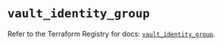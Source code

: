 # `vault_identity_group`

Refer to the Terraform Registry for docs: [`vault_identity_group`](https://registry.terraform.io/providers/hashicorp/vault/4.2.0/docs/resources/identity_group).
